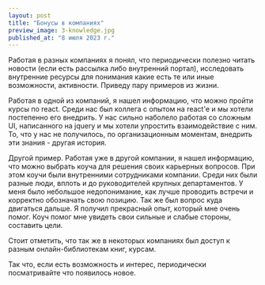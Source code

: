 ```yaml
---
layout: post
title: "Бонусы в компаниях"
preview_image: 3-knowledge.jpg
published_at: "8 июля 2023 г."
---
```


Работая в разных компаниях я понял, что периодически полезно читать новости (если есть рассылка либо внутренний портал), исследовать внутренние ресурсы для понимания какие есть те или иные возможности, активности. Приведу пару примеров из жизни. 

Работая в одной из компаний, я нашел информацию, что можно пройти курсы по react. Среди нас был коллега с опытом на react'e и мы хотели постепенно его внедрить. У нас сильно наболело работая со сложным UI, написанного на jquery и мы хотели упростить взаимодействие с ним. То, что у нас не получилось, по организационным моментам, внедрить эти знания - другая история.

Другой пример. Работая уже в другой компании, я нашел информацию, что можно выбрать коуча для решения своих карьерных вопросов. При этом коучи были внутренними сотрудниками компании. Среди них были разные люди, вплоть и до руководителей крупных департаментов. У меня было небольшое недопонимание, как лучше проводить встречи и корректно обозначать свою позицию. Так же был вопрос куда двигаться дальше. Я получил прекрасный опыт, который мне очень помог. Коуч помог мне увидеть свои сильные и слабые стороны, составить цели. 

Стоит отметить, что так же в некоторых компаниях был доступ к разным онлайн-библиотекам книг, курсам. 

Так что, если есть возможность и интерес, периодически посматривайте что появилось новое. 
